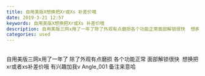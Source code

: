 ```yaml
---
title: 自用美版X想换把Xr或Xs 补差价哦
date: 2019-3-21 12:57
keywords: 自用美版X想换把Xr或Xs 补差价哦
description: 自用美版三网x用了一年了除了外观有点磨损各个功能正常面部解锁很快  想换把xr或者xs补差价哦有兴趣加我vAngle_001备注来意哈
categories: used
---
```

<td class="t_f" id="postmessage_3272812">

<br/>
自用美版三网x用了一年了 除了外观有点磨损 各个功能正常 面部解锁很快  想换把 xr或者xs补差价哦 有兴趣加我v Angle_001 备注来意哈</td>
